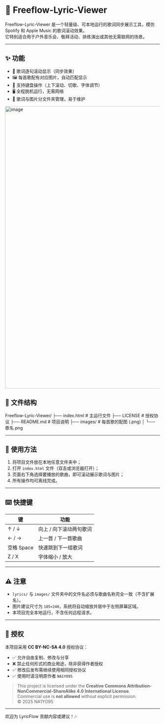 # 🎵 Freeflow-Lyric-Viewer

Freeflow-Lyric-Viewer 是一个轻量级、可本地运行的歌词同步展示工具，模仿 Spotify 和 Apple Music 的歌词滚动效果。  
它特别适合用于户外音乐会、敬拜活动、排练演出或其他无需联网的场景。


---

## ✨ 功能 

- 🎤 歌词逐句滚动显示（同步效果）
- 🖼️ 每首歌配有对应图片，自动匹配显示
- 🎹 支持键盘操作（上下滚动、切歌、字体调节）
- 🖥️ 全程脱机运行，无需网络
- 📁 歌词与图片分文件夹管理，易于维护

<img width="1920" height="916" alt="image" src="https://github.com/user-attachments/assets/6256d1fa-989d-47e0-826d-5aec8a52032c" />


## 📂 文件结构 

Freeflow-Lyric-Viewer/
├── index.html # 主运行文件
├── LICENSE # 授权协议
├── README.md # 项目说明
├── images/ # 每首歌的配图 (.png)
│ └── 歌名.png


---

## 🚀 使用方法 

1. 将项目文件放在本地任意文件夹中；
2. 打开 `index.html` 文件（双击或浏览器打开）；
3. 页面右下角选择要播放的歌曲，即可滚动展示歌词与图片；
4. 所有操作均可离线完成。

---

## ⌨️ 快捷键 

| 键 | 功能 |
|----|------|
| ↑ / ↓ | 向上 / 向下滚动两句歌词 |
| ← / → | 上一首 / 下一首歌曲 |
| 空格 Space | 快速跳到下一组歌词 |
| Z / X | 字体缩小 / 放大 |

---

## ⚠️ 注意 

- `lyrics/` 与 `images/` 文件夹中的文件名必须与歌曲名称完全一致（不含扩展名）。
- 图片建议尺寸为 `185×240`，系统将自动缩放并居中于左侧屏幕区域。
- 本项目完全本地运行，不含任何远程请求。

---

## 📄 授权 

本项目采用 **CC BY-NC-SA 4.0** 授权协议：

- ✅ 允许自由复制、修改与分享
- ❌ 禁止任何形式的商业用途，除非获得作者授权
- ✅ 修改后发布需继续使用相同授权协议
- ✅ 使用时请注明原作者 `NA1YO95`

> This project is licensed under the **Creative Commons Attribution-NonCommercial-ShareAlike 4.0 International License**.  
> Commercial use is **not allowed** without explicit permission.  
> © 2025 NA1YO95

---

欢迎为 LyricFlow 贡献内容或建议！🎶



